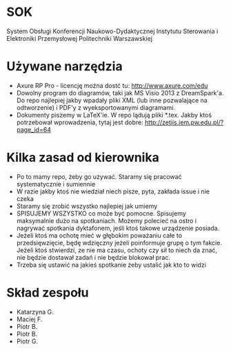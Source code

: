 # SOK
System Obsługi Konferencji Naukowo-Dydaktycznej Instytutu Sterowania i Elektroniki Przemysłowej Politechniki Warszawskiej

# Używane narzędzia
- Axure RP Pro - licencję można dostć tu: http://www.axure.com/edu
- Dowolny program do diagramów, taki jak MS Visio 2013 z DreamSpark'a. Do repo najlepiej jakby wpadały pliki XML (lub inne pozwalające na odtworzenie) i PDF'y z wyeksportowanymi diagramami.
- Dokumenty piszemy w LaTeX'ie. W repo lądują pliki *.tex. Jakby ktoś potrzebował wprowadzenia, tytaj jest dobre: http://zetiis.iem.pw.edu.pl/?page_id=64

# Kilka zasad od kierownika
- Po to mamy repo, żeby go używać. Staramy się pracować systematycznie i sumiennie
- W razie jakby ktoś nie wiedział niech pisze, pyta, zakłada issue i nie czeka
- Staramy się zrobić wszystko najlepiej jak umiemy
- SPISUJEMY WSZYSTKO co może być pomocne. Spisujemy maksymalnie dużo na spotkaniach. Możemy polecieć na ostro i nagrywać spotkania dyktafonem, jeśli ktoś takowe urządzenie posiada.
- Jeżeli ktoś ma ochotę mieć w głębokim poważaniu całe to przedsięwzięcie, będę wdzięczny jeżeli poinformuje grupę o tym fakcie. Jeżeli ktoś stwierdzi, ze nie ma czasu, ochoty czy sił to niech da znać, nie będzie dostawał zadań i nie będzie blokował prac.
- Trzeba się ustawić na jakieś spotkanie żeby ustalić jak kto to widzi

# Skład zespołu
- Katarzyna G.
- Maciej F.
- Piotr B.
- Piotr B.
- Piotr G.

